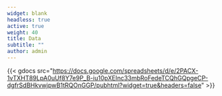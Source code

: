 ```yaml
---
widget: blank
headless: true
active: true
weight: 40
title: Data
subtitle: ""
author: admin
---
```


{{< gdocs src="https://docs.google.com/spreadsheets/d/e/2PACX-1vTXHT89LpA0uUf8Y7e9P_B-iu10pXEInc33mbRoFedeTCQhGQpgeCP-dgfrSdBHkvwjpwB1tRQOnGGP/pubhtml?widget=true&headers=false" >}}